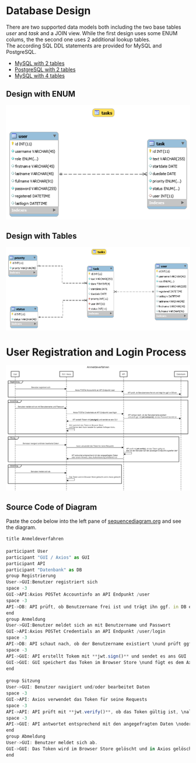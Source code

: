 # Database Design
There are two supported data models both including the two base tables *user* and *task* and a JOIN view. While the first design uses some ENUM colums, the the second one uses 2 additional lookup tables.  
The according SQL DDL statements are provided for MySQL and PostgreSQL.
* [MySQL with 2 tables](designWithEnumDDL.sql)
* [PostgreSQL with 2 tables](designWithEnumPostgresDDL.sql)
* [MySQL with 4 tables](designWithTablesDDL.sql)

## Design with ENUM
![Design With Enum](./designWithEnum.png)
## Design with Tables
![Design with Tables](./designWithTablesERD.png)

# User Registration and Login Process
![Design with Tables](./sequencediagram.png)
## Source Code of Diagram
Paste the code below into the left pane of [sequencediagram.org](https://sequencediagram.org) and see the diagram.

```js
title Anmeldeverfahren

participant User
participant "GUI / Axios" as GUI
participant API
participant "Datenbank" as DB
group Registrierung
User->GUI:Benutzer registriert sich
space -3
GUI->API:Axios POSTet Accountinfo an API Endpunkt /user
space -3
API->DB: API prüft, ob Benutzernane frei ist und trägt ihn ggf. in DB ein
end
group Anmeldung
User->GUI:Benutzer meldet sich an mit Benutzername und Passwort
GUI->API:Axios POSTet Credentials an API Endpunkt /user/login
space -3
API->DB: API schaut nach, ob der Benutzername existiert \nund prüft ggf. mit **jwt.compare()**, ob das Passwort korrekt ist
space -3
API->GUI: API erstellt Tokem mit **jwt.sign()** und sendet es ans GUI
GUI->GUI: GUI speichert das Token im Browser Store \nund fügt es dem Axios Header für weitere Anfragen hinzu
end

group Sitzung
User->GUI: Benutzer navigiert und/oder bearbeitet Daten
space -3
GUI->API: Axios verwendet das Token für seine Requests
space -3
API->API: API prüft mit **jwt.verify()**, ob das Token gültig ist, \nalso ob der Benutzer auf den jeweiligen Endpunkt zugreifen darf 
space -3
API->GUI: API antwortet entsprechend mit den angegefragten Daten \noder einem Hinweis, dass Authentisierung erfolderlich ist
end
group Abmeldung
User->GUI: Benutzer meldet sich ab.
GUI->GUI: Das Token wird im Browser Store gelöscht und in Axios gelöscht
end
```
